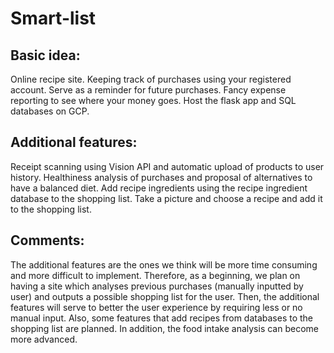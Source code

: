 # Smart-list
## Basic idea:
Online recipe site. Keeping track of purchases using your registered account. Serve as a reminder for future purchases. Fancy expense reporting to see where your money goes. Host the flask app and SQL databases on GCP.  

## Additional features:
Receipt scanning using Vision API and automatic upload of products to user history. Healthiness analysis of purchases and proposal of alternatives to have a balanced diet. Add recipe ingredients using the recipe ingredient database to the shopping list. Take a picture and choose a recipe and add it to the shopping list.

## Comments:
The additional features are the ones we think will be more time consuming and more difficult to implement. Therefore, as a beginning, we plan on having a site which analyses previous purchases (manually inputted by user) and outputs a possible shopping list for the user. Then, the additional features will serve to better the user experience by requiring less or no manual input. Also, some features that add recipes from databases to the shopping list are planned. In addition, the food intake analysis can become more advanced.
